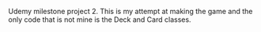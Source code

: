 Udemy milestone project 2. This is my attempt at making the game and the only code that is not mine is the Deck and Card classes.
